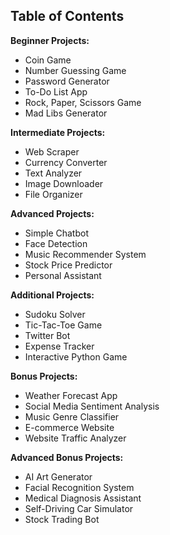 ## Table of Contents

**Beginner Projects:**
* Coin Game
* Number Guessing Game
* Password Generator
* To-Do List App
* Rock, Paper, Scissors Game
* Mad Libs Generator

**Intermediate Projects:**
* Web Scraper
* Currency Converter
* Text Analyzer
* Image Downloader
* File Organizer

**Advanced Projects:**
* Simple Chatbot
* Face Detection
* Music Recommender System
* Stock Price Predictor
* Personal Assistant

**Additional Projects:**
* Sudoku Solver
* Tic-Tac-Toe Game
* Twitter Bot
* Expense Tracker
* Interactive Python Game

**Bonus Projects:**
* Weather Forecast App
* Social Media Sentiment Analysis
* Music Genre Classifier
* E-commerce Website
* Website Traffic Analyzer

**Advanced Bonus Projects:**
* AI Art Generator
* Facial Recognition System
* Medical Diagnosis Assistant
* Self-Driving Car Simulator
* Stock Trading Bot
